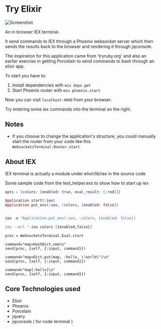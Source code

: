 # Try Elixir

![Screenshot](https://raw.githubusercontent.com/cheeyeo/Try-Elixir/master/img/term.png?token=13710__eyJzY29wZSI6IlJhd0Jsb2I6Y2hlZXllby9UcnktRWxpeGlyL21hc3Rlci9pbWcvdGVybS5wbmciLCJleHBpcmVzIjoxNDA4MTg2NTg4fQ%3D%3D--5dd8175c4a0ac2e8d1b2c7b6c8684cda38dbb9db)

An in browser IEX terminal.

It send commands to IEX through a Phoenix websocket server which then sends the results back to the browser and rendering it through jqconsole.

The inspiration for this application came from 'tryruby.org' and also
an earlier exercise in getting Porcelain to send commands to bash through
an elixir app.

To start you have to:

1. Install dependencies with `mix deps.get`
2. Start Phoenix router with `mix phoenix.start`

Now you can visit `localhost:4000` from your browser.

Try entering some iex commands into the terminal on the right.

## Notes

* If you choose to change the application's structure, you could manually start the router from your code like this `WebsocketsTerminal.Router.start`

## About IEX

IEX terminal is actually a module under elixir/lib/iex in the source code

Some sample code from the test_helper.exs to show how to start up iex

```elixir
opts = [colors: [enabled: true, eval_result: [:red]]]

Application.start(:iex)
Application.put_env(:iex, :colors, [enabled: false])


iex -e "Application.put_env(:iex, :colors, [enabled: false])

iex --erl "-iex colors [{enabled,false}]
```

```
proc = WebsocketsTerminal.Eval.start

command="map=HashDict.new\n"
send(proc, {self, {:input, command}})

command="map=Dict.put(map, :hello, \"world\")\n"
send(proc, {self, {:input, command}})

command="map[:hello]\n"
send(proc, {self, {:input, command}})
```

## Core Technologies used

* Elixir
* Phoenix
* Porcelain
* jquery
* jqconsole ( for code terminal )
